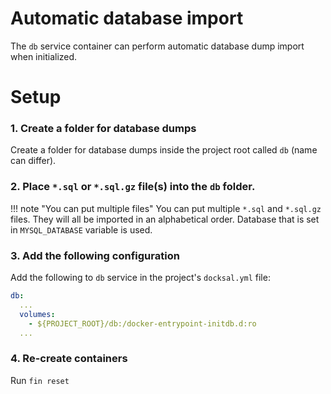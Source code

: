 # Automatic database import

The `db` service container can perform automatic database dump import when initialized.

# Setup

### 1. Create a folder for database dumps

Create a folder for database dumps inside the project root called `db` (name can differ).

### 2. Place `*.sql` or `*.sql.gz` file(s) into the `db` folder.

!!! note "You can put multiple files" You can put multiple `*.sql` and `*.sql.gz` files. They will all be imported in an alphabetical order. Database that is set in `MYSQL_DATABASE` variable is used.

### 3. Add the following configuration

Add the following to `db` service in the project's `docksal.yml` file:

```yml
db:
  ...
  volumes:
    - ${PROJECT_ROOT}/db:/docker-entrypoint-initdb.d:ro
  ...
```

### 4. Re-create containers

Run `fin reset`
